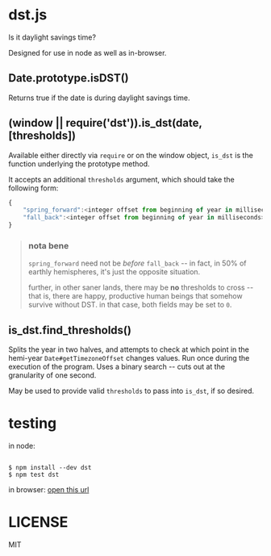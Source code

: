 # dst.js

Is it daylight savings time?

Designed for use in node as well as in-browser.

## Date.prototype.isDST()

Returns true if the date is during daylight savings time.

## (window || require('dst')).is_dst(date, [thresholds])

Available either directly via `require` or on the window object, `is_dst`
is the function underlying the prototype method.

It accepts an additional `thresholds` argument, which should take the following
form:

````javascript
{
    "spring_forward":<integer offset from beginning of year in milliseconds>,
    "fall_back":<integer offset from beginning of year in milliseconds>,
}
````

> ### nota bene
> 
> `spring_forward` need not be *before* `fall_back` -- in fact, in 50% of earthly
> hemispheres, it's just the opposite situation.
>
> further, in other saner lands, there may be **no** thresholds to cross -- that is,
> there are happy, productive human beings that somehow survive without DST.
> in that case, both fields may be set to `0`.

## is_dst.find_thresholds()

Splits the year in two halves, and attempts to check at which point in the hemi-year
`Date#getTimezoneOffset` changes values. Run once during the execution of the program.
Uses a binary search -- cuts out at the granularity of one second.

May be used to provide valid `thresholds` to pass into `is_dst`, if so desired.

# testing

in node:

````

$ npm install --dev dst
$ npm test dst

````

in browser: [open this url](https://chrisdickinson.github.com/dst.js/test/)

# LICENSE

MIT

